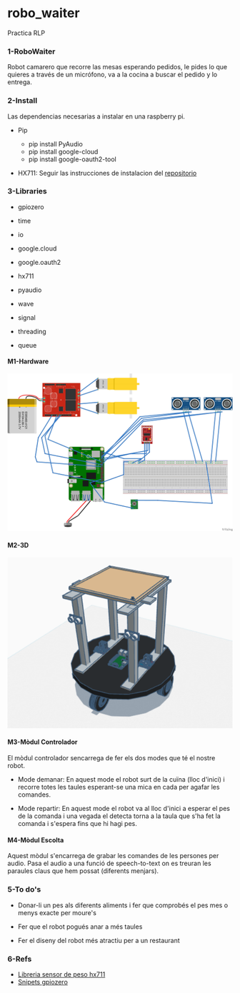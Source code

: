 # robo_waiter
Practica RLP 

### 1-RoboWaiter

Robot camarero que recorre las mesas esperando pedidos, le pides lo que quieres a través de un micrófono, va a la cocina a buscar el pedido y lo entrega.

### 2-Install
Las dependencias necesarias a instalar en una raspberry pi.
* Pip
    * pip install PyAudio
    * pip install google-cloud
    * pip install google-oauth2-tool

* HX711: Seguir las instrucciones de instalacion del [repositorio](https://github.com/endail/hx711-rpi-py?tab=readme-ov-file#install)

### 3-Libraries

* gpiozero

* time 

* io

* google.cloud

* google.oauth2

* hx711

* pyaudio

* wave

* signal

* threading

* queue


#### M1-Hardware

![Diagrama de conexiones](https://github.com/45Hack45/robo_waiter/blob/23fafc6506aca0948aa448da716c69b8cfb494a7/conexiones_proyecto.jpg)

#### M2-3D

![Modelo 3D](https://github.com/45Hack45/robo_waiter/blob/main/Robowaiter_3D.png)

#### M3-Mòdul Controlador

El mòdul controlador sencarrega de fer els dos modes que té el nostre robot.

* Mode demanar: En aquest mode el robot surt de la cuïna (lloc d'inici) i recorre totes les taules esperant-se una mica en cada per agafar les comandes.

* Mode repartir: En aquest mode el robot va al lloc d'inici a esperar el pes de la comanda i una vegada el detecta torna a la taula que s'ha fet la comanda i s'espera fins que hi hagi pes.

#### M4-Mòdul Escolta

Aquest mòdul s'encarrega de grabar les comandes de les persones per audio. Pasa el audio a una funció de speech-to-text on es treuran les paraules claus que hem possat (diferents menjars).
  
### 5-To do's

* Donar-li un pes als diferents aliments i fer que comprobés el pes mes o menys exacte per moure's

* Fer que el robot pogués anar a més taules

* Fer el diseny del robot més atractiu per a un restaurant

### 6-Refs

* [Libreria sensor de peso hx711](https://github.com/endail/hx711-rpi-py)
* [Snipets gpiozero](https://gpiozero.readthedocs.io/en/latest/recipes.html)
